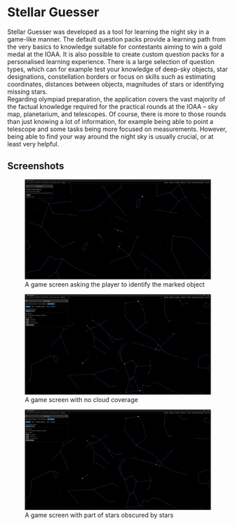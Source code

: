 # Stellar Guesser
Stellar Guesser was developed as a tool for learning the night sky in a game-like manner. The default question packs provide a learning path from the very basics to knowledge suitable for contestants aiming to win a gold medal at the IOAA. It is also possible to create custom question packs for a personalised learning experience. There is a large selection of question types, which can for example test your knowledge of deep-sky objects, star designations, constellation borders or focus on skills such as estimating coordinates, distances between objects, magnitudes of stars or identifying missing stars.  
Regarding olympiad preparation, the application covers the vast majority of the factual knowledge required for the practical rounds at the IOAA – sky map, planetarium, and telescopes. Of course, there is more to those rounds than just knowing a lot of information, for example being able to point a telescope and some tasks being more focused on measurements. However, being able to find your way around the night sky is usually crucial, or at least very helpful.

## Screenshots
<figure>
    <img src="./media/guess_the_messier.png"
         alt="Guess the object screen">
    <figcaption>A game screen asking the player to identify the marked object</figcaption>
</figure>

<figure>
    <img src="./media/no_clouds.png"
         alt="A screen with no cloud coverage">
    <figcaption>A game screen with no cloud coverage</figcaption>
</figure>

<figure>
    <img src="./media/with_clouds.png"
         alt="A screen with part of the stars obscured by clouds">
    <figcaption>A game screen with part of stars obscured by stars</figcaption>
</figure>